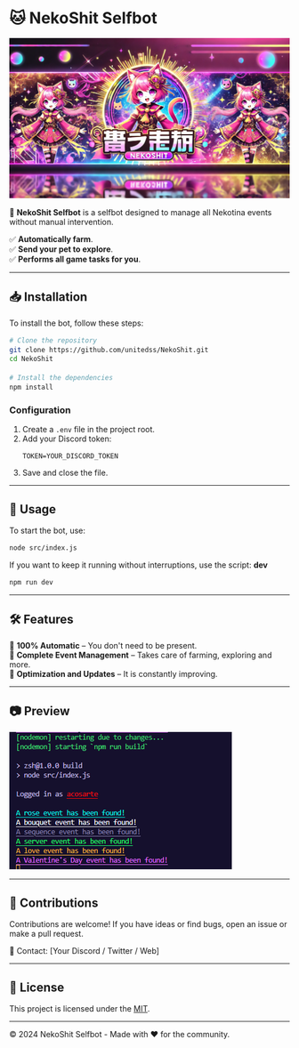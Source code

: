 # 🐱 NekoShit Selfbot

![NekoShit Banner](./files.png)  

🚀 **NekoShit Selfbot** is a selfbot designed to manage all Nekotina events without manual intervention.

✅ **Automatically farm**.  
✅ **Send your pet to explore**.  
✅ **Performs all game tasks for you**.  

---

## 📥 Installation  

To install the bot, follow these steps:   

```bash
# Clone the repository
git clone https://github.com/unitedss/NekoShit.git
cd NekoShit

# Install the dependencies
npm install
```

### Configuration   
1. Create a `.env` file in the project root.   
2. Add your Discord token:  
   ```
   TOKEN=YOUR_DISCORD_TOKEN
   ```
3. Save and close the file.  

---

## 🚀 Usage  

To start the bot, use:  

```bash
node src/index.js
```

If you want to keep it running without interruptions, use the script: **dev**  

```bash
npm run dev
```

---

## 🛠 Features    

🔹 **100% Automatic** – You don't need to be present.    
🔹 **Complete Event Management** – Takes care of farming, exploring and more.  
🔹 **Optimization and Updates** – It is constantly improving.  

---

## 📷 Preview    

![NekoShit Preview](./avs.png)  

---

## 🤝 Contributions    

Contributions are welcome! If you have ideas or find bugs, open an issue or make a pull request.  

📩 Contact: [Your Discord / Twitter / Web]  

---

## 📝 License    

This project is licensed under the [MIT](LICENSE).  

---

© 2024 NekoShit Selfbot - Made with ❤️ for the community.
